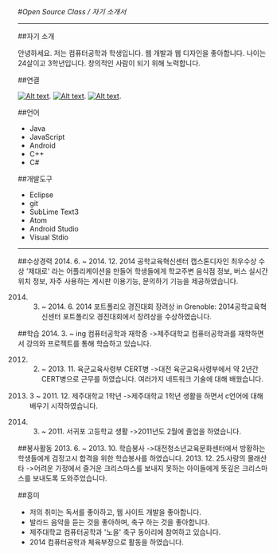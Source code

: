 #_Open Source Class / 자기 소개서_

---

##자기 소개

안녕하세요. 저는 컴퓨터공학과 학생입니다.
웹 개발과 웹 디자인을 좋아합니다. 
나이는 24살이고 3학년입니다. 
창의적인 사람이 되기 위해 노력합니다.


##연결

[![Alt text](/images/mail.png)](mailto:scsc3313@hanmail.net).
[![Alt text](/images/github.gif)](http://github.com/scsc3313/).
[![Alt text](/images/facebook.png)](https://ko-kr.facebook.com/people/%ED%98%84%EC%8A%B9%ED%98%B8/100003175042715).


##언어

* Java
* JavaScript
* Android
* C++
* C#

##개발도구

* Eclipse
* git
* SubLime Text3
* Atom
* Android Studio
* Visual Stdio

---

##수상경력
  2014. 6. ~ 2014. 12.
  2014 공학교육혁신센터 캡스톤디자인 최우수상 수상 
  '제대로' 라는 어플리케이션을 만들어 학생들에게 학교주변 음식점 정보, 버스 실시간 위치 정보, 자주 사용하는 게시판 이용기능, 문의하기 기능을 제공하였습니다.

  2014. 3. ~ 2014. 6.
  2014 포트폴리오 경진대회 장려상 in Grenoble: 
  2014공학교육혁신센터 포트폴리오 경진대회에서 장려상을 수상하였습니다.
  
##학습
  2014. 3. ~ ing
  컴퓨터공학과 재학중
  ->제주대학교 컴퓨터공학과를 재학하면서 강의와 프로젝트를 통해 학습하고 있습니다.
  
  2012. 2. ~ 2013. 11.
  육군교육사령부 CERT병
  ->대전 육군교육사령부에서 약 2년간 CERT병으로 근무를 하였습니다. 여러가지 네트워크 기술에 대해 배웠습니다.
  
  2011. 3 ~ 2011. 12.
  제주대학교 1학년 
  ->제주대학교 1학년 생활을 하면서 c언어에 대해 배우기 시작하였습니다.
  
  2009. 3. ~ 2011.
  서귀포 고등학교 생활
  ->2011년도 2월에 졸업을 하였습니다.

##봉사활동
  2013. 6. ~ 2013. 10.
  학습봉사 
  ->대전청소년교육문화센터에서 방황하는 학생들에게 검정고시 합격을 위한 
  학습봉사를 하였습니다.
  2013. 12. 25.사랑의 몰래산타
  ->어려운 가정에서 즐거운 크리스마스를 보내지 못하는 아이들에게 뜻깊은 
  크리스마스를 보내도록 도와주었습니다.
  
##흥미
* 저의 취미는 독서를 좋아하고, 웹 사이트 개발을 좋아합니다.
* 발라드 음악을 듣는 것을 좋아하며, 축구 하는 것을 좋아합니다.
* 제주대학교 컴퓨터공학과 '노을' 축구 동아리에 참여하고 있습니다.
* 2014 컴퓨터공학과 체육부장으로 활동을 하였습니다.
